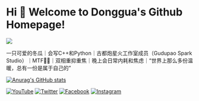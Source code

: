# Hi 🎉 Welcome to Donggua's Github Homepage!

<img src="https://readme-typing-svg.herokuapp.com/?lines=Welcome,%20visitor!;Hello%20Github%20World!&font=Roboto" />

一只可爱的冬瓜｜会写C++和Python｜古都炮星火工作室成员（Gudupao Spark Studio）｜MTF🏳️‍⚧️｜双相重抑重焦｜晚上会日常内耗和焦虑｜“世界上那么多份温暖，总有一份是属于自己的”

[![Anurag's GitHub stats](https://github-readme-stats.vercel.app/api?username=dongguacute)](https://github.com/anuraghazra/github-readme-stats)


[![YouTube](https://img.shields.io/badge/Youtube-red?logo=youtube)](https://www.youtube.com/@dongguacute)
[![Twitter](https://img.shields.io/badge/Twitter-white?logo=twitter)](https://twitter.com/Dongguacute)
[![Facebook](https://img.shields.io/badge/Facebook-blue?logo=facebook)](https://www.facebook.com/Dongguacute)
[![Instagram](https://img.shields.io/badge/instagram-white?logo=instagram)](https://www.instagram.com/dongguacute)
